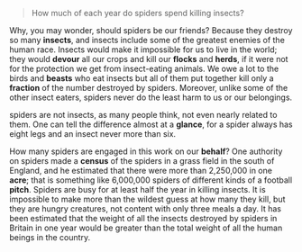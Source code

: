 >  How much of each year do spiders spend killing insects?

Why, you may wonder, should spiders be our friends? Because they destroy so many **insects**, and insects include some of the greatest enemies of the human race. Insects would make it impossible for us to live in the world; they would **devour** all our crops and kill our **flocks** and **herds**, if it were not for the protection we get from insect-eating animals. We owe a lot to the birds and **beasts** who eat insects but all of them put together kill only a **fraction** of the number destroyed by spiders. Moreover, unlike some of the other insect eaters, spiders never do the least harm to us or our belongings.



spiders are not insects, as many people think, not even nearly related to them.  One can tell the difference almost at a **glance**, for a spider always has eight legs and an insect never more than six.



How many spiders are engaged in this work on our **behalf**? One authority on spiders made a **census** of the spiders in a grass field in the south of England, and he estimated that there were more than 2,250,000 in one **acre**; that is something like 6,000,000 spiders of different kinds of a football **pitch**. Spiders are busy for at least half the year in killing insects. It is impossible to make more than the wildest guess at how many they kill, but they are hungry creatures, not content with only three meals a day. It has been estimated that the weight of all the insects destroyed by spiders in Britain in one year would be greater than the total weight of all the human beings in the country.
